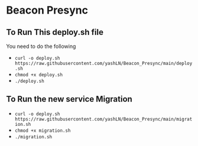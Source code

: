 # Beacon Presync


## To Run This deploy.sh file  

You need to do the following 

- `curl -o deploy.sh https://raw.githubusercontent.com/yashLN/Beacon_Presync/main/deploy.sh ` 
- `chmod +x deploy.sh`
- `./deploy.sh`

## To Run the new service Migration

- `curl -o deploy.sh https://raw.githubusercontent.com/yashLN/Beacon_Presync/main/migration.sh ` 
- `chmod +x migration.sh`
- `./migration.sh`
